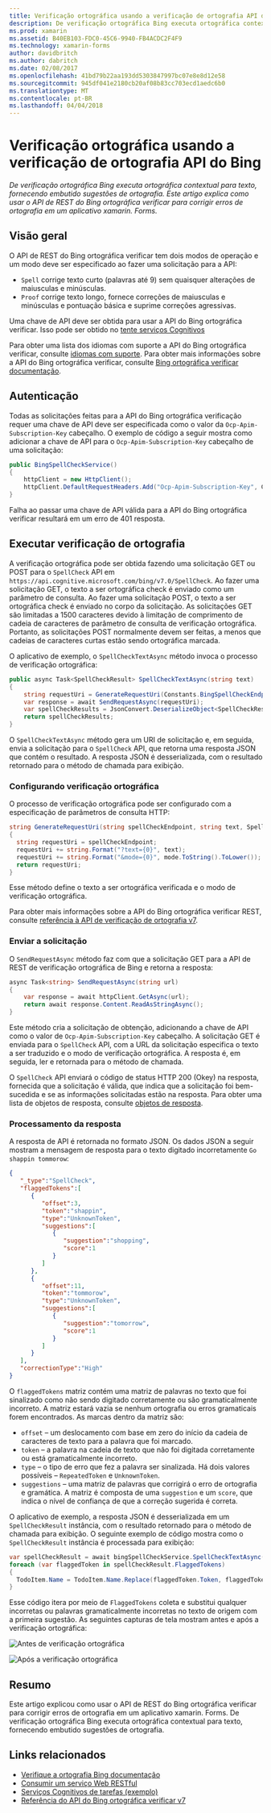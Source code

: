 ```yaml
---
title: Verificação ortográfica usando a verificação de ortografia API do Bing
description: De verificação ortográfica Bing executa ortográfica contextual para texto, fornecendo embutido sugestões de ortografia. Este artigo explica como usar o API de REST do Bing ortográfica verificar para corrigir erros de ortografia em um aplicativo xamarin. Forms.
ms.prod: xamarin
ms.assetid: B40EB103-FDC0-45C6-9940-FB4ACDC2F4F9
ms.technology: xamarin-forms
author: davidbritch
ms.author: dabritch
ms.date: 02/08/2017
ms.openlocfilehash: 41bd79b22aa193dd5303847997bc07e8e8d12e58
ms.sourcegitcommit: 945df041e2180cb20af08b83cc703ecd1aedc6b0
ms.translationtype: MT
ms.contentlocale: pt-BR
ms.lasthandoff: 04/04/2018
---
```

# <a name="spell-checking-using-the-bing-spell-check-api"></a>Verificação ortográfica usando a verificação de ortografia API do Bing

_De verificação ortográfica Bing executa ortográfica contextual para texto, fornecendo embutido sugestões de ortografia. Este artigo explica como usar o API de REST do Bing ortográfica verificar para corrigir erros de ortografia em um aplicativo xamarin. Forms._

## <a name="overview"></a>Visão geral

O API de REST do Bing ortográfica verificar tem dois modos de operação e um modo deve ser especificado ao fazer uma solicitação para a API:

- `Spell` corrige texto curto (palavras até 9) sem quaisquer alterações de maiusculas e minúsculas.
- `Proof` corrige texto longo, fornece correções de maiusculas e minúsculas e pontuação básica e suprime correções agressivas.

Uma chave de API deve ser obtida para usar a API do Bing ortográfica verificar. Isso pode ser obtido no [tente serviços Cognitivos](https://azure.microsoft.com/try/cognitive-services/)

Para obter uma lista dos idiomas com suporte a API do Bing ortográfica verificar, consulte [idiomas com suporte](/azure/cognitive-services/bing-spell-check/bing-spell-check-supported-languages/). Para obter mais informações sobre a API do Bing ortográfica verificar, consulte [Bing ortográfica verificar documentação](/azure/cognitive-services/bing-spell-check/).

## <a name="authentication"></a>Autenticação

Todas as solicitações feitas para a API do Bing ortográfica verificação requer uma chave de API deve ser especificada como o valor da `Ocp-Apim-Subscription-Key` cabeçalho. O exemplo de código a seguir mostra como adicionar a chave de API para o `Ocp-Apim-Subscription-Key` cabeçalho de uma solicitação:

```csharp
public BingSpellCheckService()
{
    httpClient = new HttpClient();
    httpClient.DefaultRequestHeaders.Add("Ocp-Apim-Subscription-Key", Constants.BingSpellCheckApiKey);
}
```

Falha ao passar uma chave de API válida para a API do Bing ortográfica verificar resultará em um erro de 401 resposta.

## <a name="performing-spell-checking"></a>Executar verificação de ortografia

A verificação ortográfica pode ser obtida fazendo uma solicitação GET ou POST para o `SpellCheck` API em `https://api.cognitive.microsoft.com/bing/v7.0/SpellCheck`. Ao fazer uma solicitação GET, o texto a ser ortográfica check é enviado como um parâmetro de consulta. Ao fazer uma solicitação POST, o texto a ser ortográfica check é enviado no corpo da solicitação. As solicitações GET são limitadas a 1500 caracteres devido à limitação de comprimento de cadeia de caracteres de parâmetro de consulta de verificação ortográfica. Portanto, as solicitações POST normalmente devem ser feitas, a menos que cadeias de caracteres curtas estão sendo ortográfica marcada.

O aplicativo de exemplo, o `SpellCheckTextAsync` método invoca o processo de verificação ortográfica:

```csharp
public async Task<SpellCheckResult> SpellCheckTextAsync(string text)
{
    string requestUri = GenerateRequestUri(Constants.BingSpellCheckEndpoint, text, SpellCheckMode.Spell);
    var response = await SendRequestAsync(requestUri);
    var spellCheckResults = JsonConvert.DeserializeObject<SpellCheckResult>(response);
    return spellCheckResults;
}
```

O `SpellCheckTextAsync` método gera um URI de solicitação e, em seguida, envia a solicitação para o `SpellCheck` API, que retorna uma resposta JSON que contém o resultado. A resposta JSON é desserializada, com o resultado retornado para o método de chamada para exibição.

### <a name="configuring-spell-checking"></a>Configurando verificação ortográfica

O processo de verificação ortográfica pode ser configurado com a especificação de parâmetros de consulta HTTP:

```csharp
string GenerateRequestUri(string spellCheckEndpoint, string text, SpellCheckMode mode)
{
  string requestUri = spellCheckEndpoint;
  requestUri += string.Format("?text={0}", text);                         // text to spell check
  requestUri += string.Format("&mode={0}", mode.ToString().ToLower());    // spellcheck mode - proof or spell
  return requestUri;
}
```

Esse método define o texto a ser ortográfica verificada e o modo de verificação ortográfica.

Para obter mais informações sobre a API do Bing ortográfica verificar REST, consulte [referência à API de verificação de ortografia v7](/rest/api/cognitiveservices/bing-spell-check-api-v7-reference/).

### <a name="sending-the-request"></a>Enviar a solicitação

O `SendRequestAsync` método faz com que a solicitação GET para a API de REST de verificação ortográfica de Bing e retorna a resposta:

```csharp
async Task<string> SendRequestAsync(string url)
{
    var response = await httpClient.GetAsync(url);
    return await response.Content.ReadAsStringAsync();
}
```

Este método cria a solicitação de obtenção, adicionando a chave de API como o valor de `Ocp-Apim-Subscription-Key` cabeçalho. A solicitação GET é enviada para o `SpellCheck` API, com a URL da solicitação especifica o texto a ser traduzido e o modo de verificação ortográfica. A resposta é, em seguida, ler e retornada para o método de chamada.

O `SpellCheck` API enviará o código de status HTTP 200 (Okey) na resposta, fornecida que a solicitação é válida, que indica que a solicitação foi bem-sucedida e se as informações solicitadas estão na resposta. Para obter uma lista de objetos de resposta, consulte [objetos de resposta](/rest/api/cognitiveservices/bing-spell-check-api-v7-reference#response-objects).

### <a name="processing-the-response"></a>Processamento da resposta

A resposta de API é retornada no formato JSON. Os dados JSON a seguir mostram a mensagem de resposta para o texto digitado incorretamente `Go shappin tommorow`:

```json
{  
   "_type":"SpellCheck",
   "flaggedTokens":[  
      {  
         "offset":3,
         "token":"shappin",
         "type":"UnknownToken",
         "suggestions":[  
            {  
               "suggestion":"shopping",
               "score":1
            }
         ]
      },
      {  
         "offset":11,
         "token":"tommorow",
         "type":"UnknownToken",
         "suggestions":[  
            {  
               "suggestion":"tomorrow",
               "score":1
            }
         ]
      }
   ],
   "correctionType":"High"
}
```

O `flaggedTokens` matriz contém uma matriz de palavras no texto que foi sinalizado como não sendo digitado corretamente ou são gramaticalmente incorreto. A matriz estará vazia se nenhum ortografia ou erros gramaticais forem encontrados. As marcas dentro da matriz são:

- `offset` – um deslocamento com base em zero do início da cadeia de caracteres de texto para a palavra que foi marcado.
- `token` – a palavra na cadeia de texto que não foi digitada corretamente ou está gramaticalmente incorreto.
- `type` – o tipo de erro que fez a palavra ser sinalizada. Há dois valores possíveis – `RepeatedToken` e `UnknownToken`.
- `suggestions` – uma matriz de palavras que corrigirá o erro de ortografia e gramática. A matriz é composta de uma `suggestion` e um `score`, que indica o nível de confiança de que a correção sugerida é correta.

O aplicativo de exemplo, a resposta JSON é desserializada em um `SpellCheckResult` instância, com o resultado retornado para o método de chamada para exibição. O seguinte exemplo de código mostra como o `SpellCheckResult` instância é processada para exibição:

```csharp
var spellCheckResult = await bingSpellCheckService.SpellCheckTextAsync(TodoItem.Name);
foreach (var flaggedToken in spellCheckResult.FlaggedTokens)
{
  TodoItem.Name = TodoItem.Name.Replace(flaggedToken.Token, flaggedToken.Suggestions.FirstOrDefault().Suggestion);
}
```

Esse código itera por meio de `FlaggedTokens` coleta e substitui qualquer incorretas ou palavras gramaticalmente incorretas no texto de origem com a primeira sugestão. As seguintes capturas de tela mostram antes e após a verificação ortográfica:

![](spell-check-images/before-spell-check.png "Antes de verificação ortográfica")

![](spell-check-images/after-spell-check.png "Após a verificação ortográfica")

## <a name="summary"></a>Resumo

Este artigo explicou como usar o API de REST do Bing ortográfica verificar para corrigir erros de ortografia em um aplicativo xamarin. Forms. De verificação ortográfica Bing executa ortográfica contextual para texto, fornecendo embutido sugestões de ortografia.

## <a name="related-links"></a>Links relacionados

- [Verifique a ortografia Bing documentação](/azure/cognitive-services/bing-spell-check/)
- [Consumir um serviço Web RESTful](~/xamarin-forms/data-cloud/consuming/rest.md)
- [Serviços Cognitivos de tarefas (exemplo)](https://developer.xamarin.com/samples/xamarin-forms/WebServices/TodoCognitiveServices/)
- [Referência do API do Bing ortográfica verificar v7](/rest/api/cognitiveservices/bing-spell-check-api-v7-reference/)
